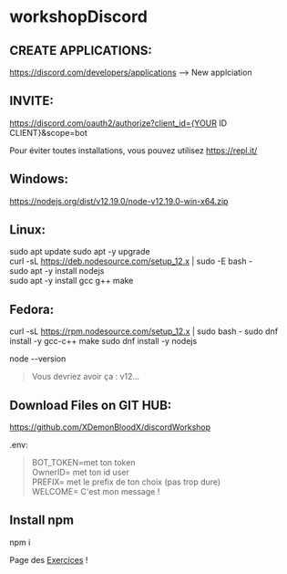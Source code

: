 # workshopDiscord
CREATE APPLICATIONS:
--------------------
https://discord.com/developers/applications
--> New applciation

INVITE:
-------
https://discord.com/oauth2/authorize?client_id={YOUR ID CLIENT}&scope=bot


Pour éviter toutes installations, vous pouvez utilisez https://repl.it/  

Windows:
--------
https://nodejs.org/dist/v12.19.0/node-v12.19.0-win-x64.zip

Linux:
------
sudo apt update 
sudo apt -y upgrade  
curl -sL https://deb.nodesource.com/setup_12.x | sudo -E bash -  
sudo apt -y install nodejs  
sudo apt -y  install gcc g++ make  

Fedora:
-------
curl -sL https://rpm.nodesource.com/setup_12.x | sudo bash -
sudo dnf install -y gcc-c++ make
sudo dnf install -y nodejs


node --version  
> Vous devriez avoir ça : v12...


Download Files on GIT HUB:
--------------------------
https://github.com/XDemonBloodX/discordWorkshop

.env:
> BOT_TOKEN=met ton token  
OwnerID= met ton id user  
PREFIX= met le prefix de ton choix (pas trop dure)  
WELCOME= C'est mon message !  

Install npm
-----------
npm i  


Page des [Exercices](https://github.com/XDemonBloodX/discordWorkshop/blob/main/botDiscordExercice/exo.md) !


